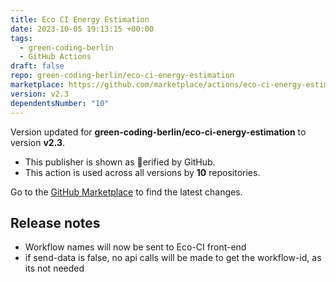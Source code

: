 ```yaml
---
title: Eco CI Energy Estimation
date: 2023-10-05 19:13:15 +00:00
tags:
  - green-coding-berlin
  - GitHub Actions
draft: false
repo: green-coding-berlin/eco-ci-energy-estimation
marketplace: https://github.com/marketplace/actions/eco-ci-energy-estimation
version: v2.3
dependentsNumber: "10"
---
```



Version updated for **green-coding-berlin/eco-ci-energy-estimation** to version **v2.3**.
- This publisher is shown as erified by GitHub.
- This action is used across all versions by **10** repositories.

Go to the [GitHub Marketplace](https://github.com/marketplace/actions/eco-ci-energy-estimation) to find the latest changes.

## Release notes

- Workflow names will now be sent to Eco-CI front-end
- if send-data is false, no api calls will be made to get the workflow-id, as its not needed

